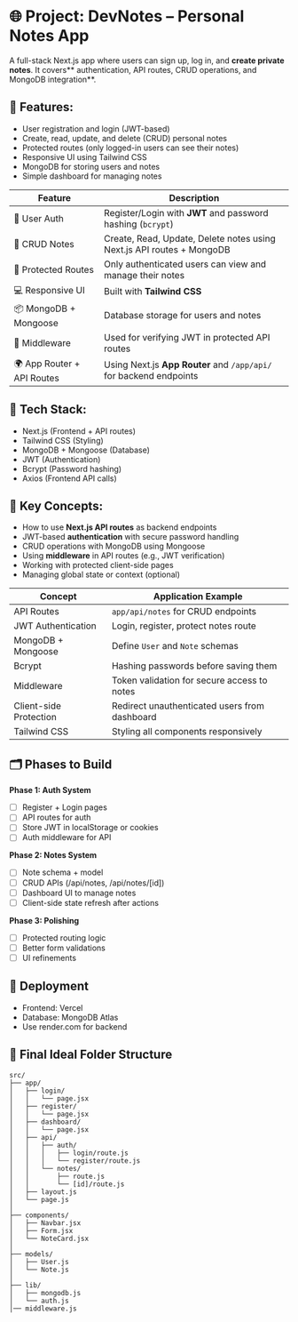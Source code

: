 # 🌐 Project: DevNotes – Personal Notes App

A full-stack Next.js app where users can sign up, log in, and **create private notes**. It covers** authentication, API routes, CRUD operations, and MongoDB integration**.

## 🔧 Features:

- User registration and login (JWT-based)
- Create, read, update, and delete (CRUD) personal notes
- Protected routes (only logged-in users can see their notes)
- Responsive UI using Tailwind CSS
- MongoDB for storing users and notes
- Simple dashboard for managing notes

| Feature                    | Description                                                           |
| -------------------------- | --------------------------------------------------------------------- |
| 🔐 User Auth               | Register/Login with **JWT** and password hashing (`bcrypt`)           |
| 📒 CRUD Notes              | Create, Read, Update, Delete notes using Next.js API routes + MongoDB |
| 🚫 Protected Routes        | Only authenticated users can view and manage their notes              |
| 💻 Responsive UI           | Built with **Tailwind CSS**                                           |
| 📦 MongoDB + Mongoose      | Database storage for users and notes                                  |
| 🔄 Middleware              | Used for verifying JWT in protected API routes                        |
| 🌍 App Router + API Routes | Using Next.js **App Router** and `/app/api/` for backend endpoints    |

## 🧰 Tech Stack:

- Next.js (Frontend + API routes)
- Tailwind CSS (Styling)
- MongoDB + Mongoose (Database)
- JWT (Authentication)
- Bcrypt (Password hashing)
- Axios (Frontend API calls)

## 🧠 Key Concepts:

- How to use **Next.js API routes** as backend endpoints
- JWT-based **authentication** with secure password handling
- CRUD operations with MongoDB using Mongoose
- Using **middleware** in API routes (e.g., JWT verification)
- Working with protected client-side pages
- Managing global state or context (optional)

| Concept                | Application Example                           |
| ---------------------- | --------------------------------------------- |
| API Routes             | `app/api/notes` for CRUD endpoints            |
| JWT Authentication     | Login, register, protect notes route          |
| MongoDB + Mongoose     | Define `User` and `Note` schemas              |
| Bcrypt                 | Hashing passwords before saving them          |
| Middleware             | Token validation for secure access to notes   |
| Client-side Protection | Redirect unauthenticated users from dashboard |
| Tailwind CSS           | Styling all components responsively           |

## 🗂️ Phases to Build

**Phase 1: Auth System**

- [ ] Register + Login pages
- [ ] API routes for auth
- [ ] Store JWT in localStorage or cookies
- [ ] Auth middleware for API

**Phase 2: Notes System**

- [ ] Note schema + model
- [ ] CRUD APIs (/api/notes, /api/notes/[id])
- [ ] Dashboard UI to manage notes
- [ ] Client-side state refresh after actions

**Phase 3: Polishing**

- [ ] Protected routing logic
- [ ] Better form validations
- [ ] UI refinements

## 🚀 Deployment

- Frontend: Vercel
- Database: MongoDB Atlas
- Use render.com for backend

## 📁 Final Ideal Folder Structure

```
src/
├── app/
│   ├── login/
│   │   └── page.jsx
│   ├── register/
│   │   └── page.jsx
│   ├── dashboard/
│   │   └── page.jsx
│   ├── api/
│   │   ├── auth/
│   │   │   ├── login/route.js
│   │   │   └── register/route.js
│   │   └── notes/
│   │       ├── route.js
│   │       └── [id]/route.js
│   ├── layout.js
│   └── page.js
│
├── components/
│   ├── Navbar.jsx
│   ├── Form.jsx
│   └── NoteCard.jsx
│
├── models/
│   ├── User.js
│   └── Note.js
│
├── lib/
│   ├── mongodb.js
│   └── auth.js
│── middleware.js
```
